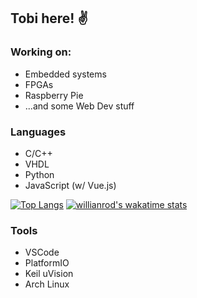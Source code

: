 ## Tobi here! :v:

### Working on:
- Embedded systems
- FPGAs
- Raspberry Pie
- ...and some Web Dev stuff

### Languages
- C/C++
- VHDL
- Python
- JavaScript (w/ Vue.js)

[![Top Langs](https://github-readme-stats.vercel.app/api/top-langs/?username=b4ldur-ts&layout=compact)](https://github.com/b4ldur-ts/github-readme-stats)
[![willianrod's wakatime stats](https://github-readme-stats.vercel.app/api/wakatime?username=b4ldur-ts)](https://github.com/b4ldur-ts/github-readme-stats)

### Tools
- VSCode
- PlatformIO
- Keil uVision
- Arch Linux



